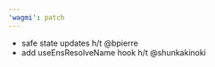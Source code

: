 ```yaml
---
'wagmi': patch
---
```


- safe state updates h/t @bpierre
- add useEnsResolveName hook h/t @shunkakinoki
